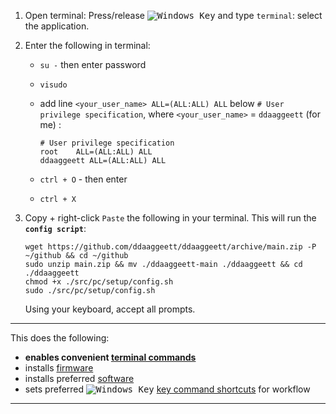 [newwinlogo]: http://i.stack.imgur.com/B8Zit.png
1. Open terminal: Press/release <kbd>![Windows Key][newwinlogo]</kbd> and type `terminal`: select the application.

2. Enter the following in terminal:

    - `su -` then enter password
    - `visudo`
    - add line `<your_user_name> ALL=(ALL:ALL) ALL` below `# User privilege specification`, where `<your_user_name>` = `ddaaggeett` (for me) :

        ```
        # User privilege specification
        root    ALL=(ALL:ALL) ALL
        ddaaggeett ALL=(ALL:ALL) ALL
        ```
    - `ctrl + O` - then enter
    - `ctrl + X`

2. Copy + right-click `Paste` the following in your terminal. This will run the **`config script`**:

    ```
    wget https://github.com/ddaaggeett/ddaaggeett/archive/main.zip -P ~/github && cd ~/github
    sudo unzip main.zip && mv ./ddaaggeett-main ./ddaaggeett && cd ./ddaaggeett
    chmod +x ./src/pc/setup/config.sh
    sudo ./src/pc/setup/config.sh
    ```
    Using your keyboard, accept all prompts.
 ___

This does the following:
- **enables convenient [terminal commands](./alias.md)**
- installs [firmware](./firmware.md)
- installs preferred [software](./software.md)
- sets preferred <kbd>![Windows Key][newwinlogo]</kbd> [key command shortcuts](./keys.md) for workflow
___
